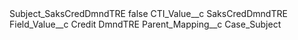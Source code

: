 <?xml version="1.0" encoding="UTF-8"?>
<CustomMetadata xmlns="http://soap.sforce.com/2006/04/metadata" xmlns:xsi="http://www.w3.org/2001/XMLSchema-instance" xmlns:xsd="http://www.w3.org/2001/XMLSchema">
    <label>Subject_SaksCredDmndTRE</label>
    <protected>false</protected>
    <values>
        <field>CTI_Value__c</field>
        <value xsi:type="xsd:string">SaksCredDmndTRE</value>
    </values>
    <values>
        <field>Field_Value__c</field>
        <value xsi:type="xsd:string">Credit DmndTRE</value>
    </values>
    <values>
        <field>Parent_Mapping__c</field>
        <value xsi:type="xsd:string">Case_Subject</value>
    </values>
</CustomMetadata>
